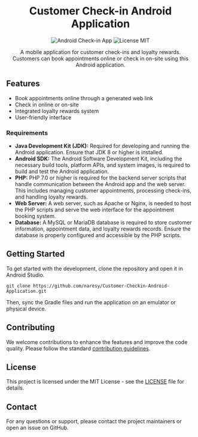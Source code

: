<h1 align="center">Customer Check-in Android Application</h1>

<p align="center">
  <img src="https://img.shields.io/badge/Android-Check--in-green.svg" alt="Android Check-in App"/>
  <img src="https://img.shields.io/badge/license-MIT-blue.svg" alt="License MIT"/>
</p>

<p align="center">
  A mobile application for customer check-ins and loyalty rewards. Customers can book appointments online or check in on-site using this Android application.
</p>

<h2>Features</h2>
<ul>
  <li>Book appointments online through a generated web link</li>
  <li>Check in online or on-site</li>
  <li>Integrated loyalty rewards system</li>
  <li>User-friendly interface</li>
</ul>

<h3>Requirements</h3>
<ul>
  <li><strong>Java Development Kit (JDK):</strong> Required for developing and running the Android application. Ensure that JDK 8 or higher is installed.</li>
  <li><strong>Android SDK:</strong> The Android Software Development Kit, including the necessary build tools, platform APIs, and system images, is required to build and test the Android application.</li>
  <li><strong>PHP:</strong> PHP 7.0 or higher is required for the backend server scripts that handle communication between the Android app and the web server. This includes managing customer appointments, processing check-ins, and handling loyalty rewards.</li>
  <li><strong>Web Server:</strong> A web server, such as Apache or Nginx, is needed to host the PHP scripts and serve the web interface for the appointment booking system.</li>
  <li><strong>Database:</strong> A MySQL or MariaDB database is required to store customer information, appointment data, and loyalty rewards records. Ensure the database is properly configured and accessible by the PHP scripts.</li>
</ul>

<h2>Getting Started</h2>
<p>To get started with the development, clone the repository and open it in Android Studio.</p>

<pre>
<code>git clone https://github.com/naresy/Customer-Checkin-Android-Application.git</code>
</pre>

<p>Then, sync the Gradle files and run the application on an emulator or physical device.</p>

<h2>Contributing</h2>
<p>We welcome contributions to enhance the features and improve the code quality. Please follow the standard <a href="https://github.com/naresy/Customer-Checkin-Android-Application/blob/main/CONTRIBUTING.md">contribution guidelines</a>.</p>

<h2>License</h2>
<p>This project is licensed under the MIT License - see the <a href="https://github.com/naresy/Customer-Checkin-Android-Application/blob/main/LICENSE">LICENSE</a> file for details.</p>

<h2>Contact</h2>
<p>For any questions or support, please contact the project maintainers or open an issue on GitHub.</p>
